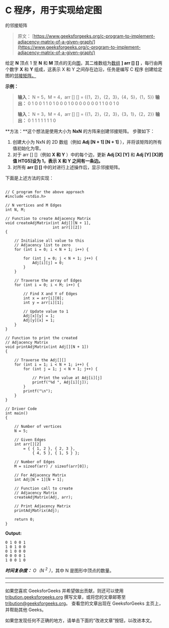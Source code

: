 # C 程序，用于实现给定图

的邻接矩阵

> 原文： [https://www.geeksforgeeks.org/c-program-to-implement-adjacency-matrix-of-a-given-graph/](https://www.geeksforgeeks.org/c-program-to-implement-adjacency-matrix-of-a-given-graph/)

给定 **N** 顶点 1 至 **N** 和 **M** 顶点的无向[图](https://www.geeksforgeeks.org/graph-and-its-representations/)，其二维数组为[数组](https://www.geeksforgeeks.org/introduction-to-arrays/) **] arr [] []** ，每行由两个数字 **X** 和 **Y** 组成，这表示 X 和 Y 之间存在边沿，任务是编写 C 程序 创建给定图的[邻接矩阵。](https://www.geeksforgeeks.org/convert-adjacency-matrix-to-adjacency-list-representation-of-graph/)

**示例：**

> **输入：** N = 5，M = 4，arr [] [] = {{1，2}，{2，3}，{4，5}，{1，5}}
> **输出：**
> 0 1 0 0 1
> 1 0 1 0 0
> 0 1 0 0 0
> 0 0 0 0 1
> 1 0 0 1 0
> 
> **输入：** N = 3，M = 4，arr [] [] = {{1，2}，{2，3}，{3，1}，{2，2}}
> **输出：**
> 0 1 1
> 1 1 1
> 1 1 0

**方法：**这个想法是使用大小为 **NxN** 的方阵来创建邻接矩阵。 步骤如下：

1.  创建大小为 NxN 的 2D 数组（例如 **Adj [N + 1] [N + 1]** ），并将该矩阵的所有值初始化为零。
2.  对于 arr [] []（例如 **X 和 Y** ）中的每个边，更新 **Adj [X] [Y]** 和 **Adj [Y] [X]的值 HTG5]设为 1，表示 X 和 Y 之间有一条边。**
3.  对所有 **arr [] []** 中的对进行上述操作后，显示邻接矩阵。

下面是上述方法的实现：

```

// C program for the above approach 
#include <stdio.h> 

// N vertices and M Edges 
int N, M; 

// Function to create Adjacency Matrix 
void createAdjMatrix(int Adj[][N + 1], 
                     int arr[][2]) 
{ 

    // Initialise all value to this 
    // Adjacency list to zero 
    for (int i = 0; i < N + 1; i++) { 

        for (int j = 0; j < N + 1; j++) { 
            Adj[i][j] = 0; 
        } 
    } 

    // Traverse the array of Edges 
    for (int i = 0; i < M; i++) { 

        // Find X and Y of Edges 
        int x = arr[i][0]; 
        int y = arr[i][1]; 

        // Update value to 1 
        Adj[x][y] = 1; 
        Adj[y][x] = 1; 
    } 
} 

// Function to print the created 
// Adjacency Matrix 
void printAdjMatrix(int Adj[][N + 1]) 
{ 

    // Traverse the Adj[][] 
    for (int i = 1; i < N + 1; i++) { 
        for (int j = 1; j < N + 1; j++) { 

            // Print the value at Adj[i][j] 
            printf("%d ", Adj[i][j]); 
        } 
        printf("\n"); 
    } 
} 

// Driver Code 
int main() 
{ 

    // Number of vertices 
    N = 5; 

    // Given Edges 
    int arr[][2] 
        = { { 1, 2 }, { 2, 3 },  
            { 4, 5 }, { 1, 5 } }; 

    // Number of Edges 
    M = sizeof(arr) / sizeof(arr[0]); 

    // For Adjacency Matrix 
    int Adj[N + 1][N + 1]; 

    // Function call to create 
    // Adjacency Matrix 
    createAdjMatrix(Adj, arr); 

    // Print Adjacency Matrix 
    printAdjMatrix(Adj); 

    return 0; 
} 

```

**Output:**

```
0 1 0 0 1 
1 0 1 0 0 
0 1 0 0 0 
0 0 0 0 1 
1 0 0 1 0

```

***时间复杂度：** O（N <sup>2</sup> ）*，其中 N 是图形中顶点的数量。



* * *

* * *

如果您喜欢 GeeksforGeeks 并希望做出贡献，则还可以使用 [tribution.geeksforgeeks.org](https://contribute.geeksforgeeks.org/) 撰写文章，或将您的文章邮寄至 tribution@geeksforgeeks.org。 查看您的文章出现在 GeeksforGeeks 主页上，并帮助其他 Geeks。

如果您发现任何不正确的地方，请单击下面的“改进文章”按钮，以改进本文。